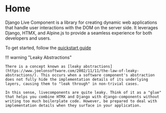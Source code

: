 # Home

Django Live Component is a library for creating dynamic web applications that handle user interactions with the DOM on the server side. It leverages Django, HTMX, and Alpine.js to provide a seamless experience for both developers and users.

To get started, follow the [quickstart guide](quickstart.md)

!!! warning "Leaky Abstractions"

    There is a concept known as [leaky abstractions](https://www.joelonsoftware.com/2002/11/11/the-law-of-leaky-abstractions/). This occurs when a software component's abstraction does not fully hide the implementation details of its underlying layers, causing them to "leak through" in non-trivial cases.

    In this sense, livecomponents are quite leaky. Think of it as a "glue" that helps you combine HTMX and Django with django-components without writing too much boilerplate code. However, be prepared to deal with implementation details when they surface in your application.
